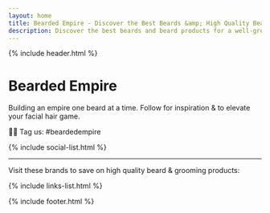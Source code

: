 ```yaml
---
layout: home
title: Bearded Empire - Discover the Best Beards &amp; High Quality Beard Products.
description: Discover the best beards and beard products for a well-groomed beard. Explore top beardsmen, beard brands and high-quality grooming products with exclusive discounts. We feature the best beard oils, balms, waxes, shampoos, conditioners, trimmers, and more.
---
```


{% include header.html %}

Bearded Empire
==============

Building an empire one beard at a time. Follow for inspiration & to elevate your facial hair game.

🤘🏻 Tag us: #beardedempire

{% include social-list.html %}

* * *

Visit these brands to save on high quality beard & grooming products:

{% include links-list.html %}

{% include footer.html %}
